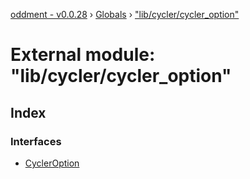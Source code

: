 [oddment - v0.0.28](../README.md) › [Globals](../globals.md) › ["lib/cycler/cycler_option"](_lib_cycler_cycler_option_.md)

# External module: "lib/cycler/cycler_option"

## Index

### Interfaces

* [CyclerOption](../interfaces/_lib_cycler_cycler_option_.cycleroption.md)
